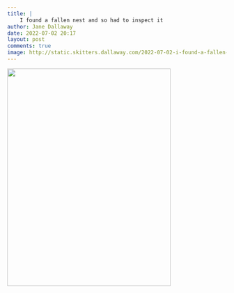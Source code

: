 ```yaml
---
title: |
    I found a fallen nest and so had to inspect it
author: Jane Dallaway
date: 2022-07-02 20:17
layout: post
comments: true
image: http://static.skitters.dallaway.com/2022-07-02-i-found-a-fallen-nest-and-so-had-to-inspect-it-fullsize-0.jpeg
---
```


<a href="http://static.skitters.dallaway.com/2022-07-02-i-found-a-fallen-nest-and-so-had-to-inspect-it-fullsize-0.jpeg"><img src="http://static.skitters.dallaway.com/2022-07-02-i-found-a-fallen-nest-and-so-had-to-inspect-it-thumb-0.jpeg" width="375" height="500"></a>



